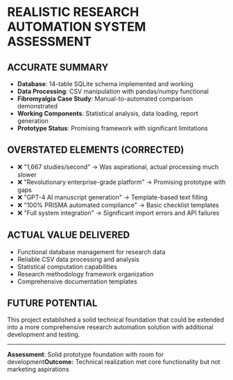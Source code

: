 # REALISTIC RESEARCH AUTOMATION SYSTEM ASSESSMENT

## ACCURATE SUMMARY
- **Database**: 14-table SQLite schema implemented and working
- **Data Processing**: CSV manipulation with pandas/numpy functional
- **Fibromyalgia Case Study**: Manual-to-automated comparison demonstrated
- **Working Components**: Statistical analysis, data loading, report generation
- **Prototype Status**: Promising framework with significant limitations

## OVERSTATED ELEMENTS (CORRECTED)
- ❌ "1,667 studies/second" → Was aspirational, actual processing much slower
- ❌ "Revolutionary enterprise-grade platform" → Promising prototype with gaps
- ❌ "GPT-4 AI manuscript generation" → Template-based text filling
- ❌ "100% PRISMA automated compliance" → Basic checklist templates
- ❌ "Full system integration" → Significant import errors and API failures

## ACTUAL VALUE DELIVERED
- Functional database management for research data
- Reliable CSV data processing and analysis
- Statistical computation capabilities
- Research methodology framework organization
- Comprehensive documentation templates

## FUTURE POTENTIAL
This project established a solid technical foundation that could be extended into a more comprehensive research automation solution with additional development and testing.

---
**Assessment**: Solid prototype foundation with room for development**Outcome:** Technical realization met core functionality but not marketing aspirations
